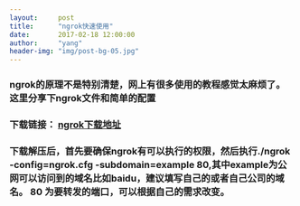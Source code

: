 ```yaml
---
layout:     post
title:      "ngrok快速使用"
date:       2017-02-18 12:00:00
author:     "yang"
header-img: "img/post-bg-05.jpg"
---
```


### ngrok的原理不是特别清楚，网上有很多使用的教程感觉太麻烦了。这里分享下ngrok文件和简单的配置

### 下载链接： [ngrok下载地址](http://outcage.xyz/share/ngrok.tar.gz)

### 下载解压后，首先要确保ngrok有可以执行的权限，然后执行./ngrok -config=ngrok.cfg -subdomain=example 80,其中example为公网可以访问到的域名比如baidu，建议填写自己的或者自己公司的域名。 80 为要转发的端口，可以根据自己的需求改变。